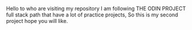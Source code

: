 Hello to who are visiting my repository 
I am following THE ODIN PROJECT full stack path that have a lot of practice projects,
So this is my second project hope you will like.
